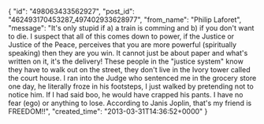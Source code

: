  {
   "id": "498063433562927",
   "post_id": "462493170453287_497402933628977",
   "from_name": "Philip Laforet",
   "message": "It's only stupid if a) a train is comming and b) if you don't want to die.  I suspect that all of this comes down to power, if the Justice or Justice of the Peace, perceives that you are more powerful (spiritually speaking) then they are you win. It cannot just be about paper and what's written on it, it's the delivery!  These people in the \"justice system\" know they have to walk out on the street, they don't live in the Ivory tower called the court house.  I ran into the Judge who sentenced me in the grocery store one day, he literally froze in his footsteps, I just walked by pretending not to notice him.  If I had said boo, he would have crapped his pants. I have no fear (ego) or anything to lose. According to Janis Joplin, that's my friend is FREEDOM!!",
   "created_time": "2013-03-31T14:36:52+0000"
 }
